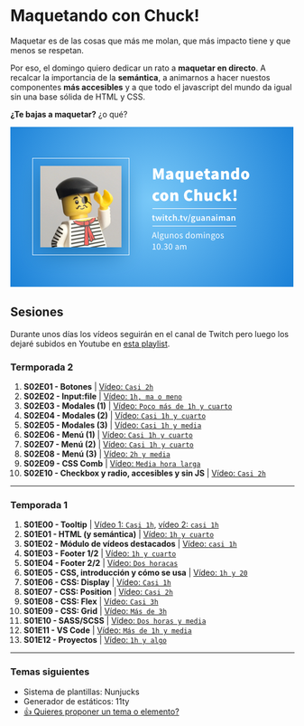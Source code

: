 # Maquetando con Chuck!

Maquetar es de las cosas que más me molan, que más impacto tiene y que menos se respetan.

Por eso, el domingo quiero dedicar un rato a **maquetar en directo**. A recalcar la importancia de la **semántica**, a animarnos a hacer nuestos componentes **más accesibles** y a que todo el javascript del mundo da igual sin una base sólida de HTML y CSS.

**¿Te bajas a maquetar?** ¿o qué?

![Maquetando con Chuck!](maquetando-con-chuck.png)

## Sesiones
Durante unos días los vídeos seguirán en el canal de Twitch pero luego los dejaré subidos en Youtube en [esta playlist](https://www.youtube.com/playlist?list=PLO-mtrYE0827SRqJnPOOU1OQLbN_OZpT6).

### Termporada 2

1. **S02E01 - Botones** | [Vídeo: `Casi 2h`](https://youtu.be/EPJY2-N5yFw)
1. **S02E02 - Input:file** | [Vídeo: `1h, ma o meno`](https://youtu.be/1kN-p2IPsBs)
1. **S02E03 - Modales (1)** | [Vídeo: `Poco más de 1h y cuarto`](https://youtu.be/j3P2a0A_XdI)
1. **S02E04 - Modales (2)** | [Vídeo: `Casi 1h y cuarto`](https://youtu.be/XtGzGPbaO_Y)
1. **S02E05 - Modales (3)** | [Vídeo: `Casi 1h y media`](https://youtu.be/MOx-_22j9Pc)
1. **S02E06 - Menú (1)** | [Vídeo: `Casi 1h y cuarto`](https://youtu.be/D4W_EL8W_1o)
1. **S02E07 - Menú (2)** | [Vídeo: `Casi 1h y cuarto`](https://youtu.be/rpJOkF_bEA4)
1. **S02E08 - Menú (3)** | [Vídeo: `2h y media`](https://youtu.be/Xsv9NlWP21w)
1. **S02E09 - CSS Comb** | [Vídeo: `Media hora larga`](https://youtu.be/mDZu_E4pgok)
1. **S02E10 - Checkbox y radio, accesibles y sin JS** | [Vídeo: `Casi 2h`](https://youtu.be/wf0R8G5kY-Q)

---

### Temporada 1

1. **S01E00 - Tooltip** | [Vídeo 1: `Casi 1h`](https://www.youtube.com/watch?v=pwtNFzrbNAM), [vídeo 2: `casi 1h`](https://www.youtube.com/watch?v=SqGFoHnJg60)
1. **S01E01 - HTML (y semántica)** | [Vídeo: `1h y cuarto`](https://www.youtube.com/watch?v=5vATBkG4Ijw)
1. **S01E02 - Módulo de vídeos destacados** | [Vídeo: `casi 1h`](https://youtu.be/UTLDi4RBx0U)
1. **S01E03 - Footer 1/2** | [Vídeo: `1h y cuarto`](https://youtu.be/5WGKZnxy4b4)
1. **S01E04 - Footer 2/2** | [Vídeo: `Dos horacas`](https://youtu.be/tVqJOHIjB0w)
1. **S01E05 - CSS, introducción y cómo se usa** | [Vídeo: `1h y 20`](https://youtu.be/nb1PVduHPME)
1. **S01E06 - CSS: Display** | [Vídeo: `Casi 1h`](https://youtu.be/ccluG1Mwepg)
1. **S01E07 - CSS: Position** | [Vídeo: `Casi 2h`](https://youtu.be/zXHPgzCWsx4)
1. **S01E08 - CSS: Flex** | [Vídeo: `Casi 3h`](https://youtu.be/4p_rxHkF-sM)
1. **S01E09 - CSS: Grid** | [Vídeo: `Más de 3h`](https://youtu.be/17bhRbGr_oo)
1. **S01E10 - SASS/SCSS** | [Vídeo: `Dos horas y media`](https://youtu.be/HSC4_yrzP94)
1. **S01E11 - VS Code** | [Vídeo: `Más de 1h y media`](https://youtu.be/dLceE1kW604)
1. **S01E12 - Proyectos** | [Vídeo: `1h y algo`](https://youtu.be/_z5Ry7uY6NA)

---

### Temas siguientes

- Sistema de plantillas: Nunjucks
- Generador de estáticos: 11ty
- [👍 Quieres proponer un tema o elemento?](https://github.com/oneeyedman/maquetando-con-chuck/issues/1)
